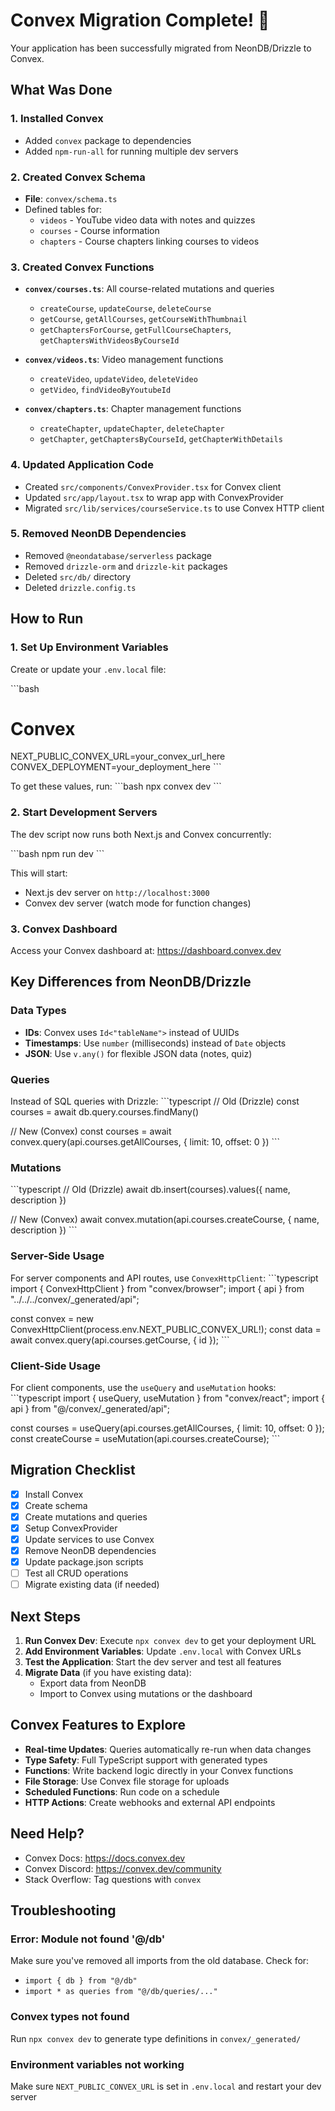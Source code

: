 # Convex Migration Complete! 🎉

Your application has been successfully migrated from NeonDB/Drizzle to Convex.

## What Was Done

### 1. Installed Convex
- Added `convex` package to dependencies
- Added `npm-run-all` for running multiple dev servers

### 2. Created Convex Schema
- **File**: `convex/schema.ts`
- Defined tables for:
  - `videos` - YouTube video data with notes and quizzes
  - `courses` - Course information
  - `chapters` - Course chapters linking courses to videos

### 3. Created Convex Functions
- **`convex/courses.ts`**: All course-related mutations and queries
  - `createCourse`, `updateCourse`, `deleteCourse`
  - `getCourse`, `getAllCourses`, `getCourseWithThumbnail`
  - `getChaptersForCourse`, `getFullCourseChapters`, `getChaptersWithVideosByCourseId`

- **`convex/videos.ts`**: Video management functions
  - `createVideo`, `updateVideo`, `deleteVideo`
  - `getVideo`, `findVideoByYoutubeId`

- **`convex/chapters.ts`**: Chapter management functions
  - `createChapter`, `updateChapter`, `deleteChapter`
  - `getChapter`, `getChaptersByCourseId`, `getChapterWithDetails`

### 4. Updated Application Code
- Created `src/components/ConvexProvider.tsx` for Convex client
- Updated `src/app/layout.tsx` to wrap app with ConvexProvider
- Migrated `src/lib/services/courseService.ts` to use Convex HTTP client

### 5. Removed NeonDB Dependencies
- Removed `@neondatabase/serverless` package
- Removed `drizzle-orm` and `drizzle-kit` packages
- Deleted `src/db/` directory
- Deleted `drizzle.config.ts`

## How to Run

### 1. Set Up Environment Variables
Create or update your `.env.local` file:

\`\`\`bash
# Convex
NEXT_PUBLIC_CONVEX_URL=your_convex_url_here
CONVEX_DEPLOYMENT=your_deployment_here
\`\`\`

To get these values, run:
\`\`\`bash
npx convex dev
\`\`\`

### 2. Start Development Servers
The dev script now runs both Next.js and Convex concurrently:

\`\`\`bash
npm run dev
\`\`\`

This will start:
- Next.js dev server on `http://localhost:3000`
- Convex dev server (watch mode for function changes)

### 3. Convex Dashboard
Access your Convex dashboard at: https://dashboard.convex.dev

## Key Differences from NeonDB/Drizzle

### Data Types
- **IDs**: Convex uses `Id<"tableName">` instead of UUIDs
- **Timestamps**: Use `number` (milliseconds) instead of `Date` objects
- **JSON**: Use `v.any()` for flexible JSON data (notes, quiz)

### Queries
Instead of SQL queries with Drizzle:
\`\`\`typescript
// Old (Drizzle)
const courses = await db.query.courses.findMany()

// New (Convex)
const courses = await convex.query(api.courses.getAllCourses, { limit: 10, offset: 0 })
\`\`\`

### Mutations
\`\`\`typescript
// Old (Drizzle)
await db.insert(courses).values({ name, description })

// New (Convex)
await convex.mutation(api.courses.createCourse, { name, description })
\`\`\`

### Server-Side Usage
For server components and API routes, use `ConvexHttpClient`:
\`\`\`typescript
import { ConvexHttpClient } from "convex/browser";
import { api } from "../../../convex/_generated/api";

const convex = new ConvexHttpClient(process.env.NEXT_PUBLIC_CONVEX_URL!);
const data = await convex.query(api.courses.getCourse, { id });
\`\`\`

### Client-Side Usage
For client components, use the `useQuery` and `useMutation` hooks:
\`\`\`typescript
import { useQuery, useMutation } from "convex/react";
import { api } from "@/convex/_generated/api";

const courses = useQuery(api.courses.getAllCourses, { limit: 10, offset: 0 });
const createCourse = useMutation(api.courses.createCourse);
\`\`\`

## Migration Checklist

- [x] Install Convex
- [x] Create schema
- [x] Create mutations and queries
- [x] Setup ConvexProvider
- [x] Update services to use Convex
- [x] Remove NeonDB dependencies
- [x] Update package.json scripts
- [ ] Test all CRUD operations
- [ ] Migrate existing data (if needed)

## Next Steps

1. **Run Convex Dev**: Execute `npx convex dev` to get your deployment URL
2. **Add Environment Variables**: Update `.env.local` with Convex URLs
3. **Test the Application**: Start the dev server and test all features
4. **Migrate Data** (if you have existing data):
   - Export data from NeonDB
   - Import to Convex using mutations or the dashboard

## Convex Features to Explore

- **Real-time Updates**: Queries automatically re-run when data changes
- **Type Safety**: Full TypeScript support with generated types
- **Functions**: Write backend logic directly in your Convex functions
- **File Storage**: Use Convex file storage for uploads
- **Scheduled Functions**: Run code on a schedule
- **HTTP Actions**: Create webhooks and external API endpoints

## Need Help?

- Convex Docs: https://docs.convex.dev
- Convex Discord: https://convex.dev/community
- Stack Overflow: Tag questions with `convex`

## Troubleshooting

### Error: Module not found '@/db'
Make sure you've removed all imports from the old database. Check for:
- `import { db } from "@/db"`
- `import * as queries from "@/db/queries/..."`

### Convex types not found
Run `npx convex dev` to generate type definitions in `convex/_generated/`

### Environment variables not working
Make sure `NEXT_PUBLIC_CONVEX_URL` is set in `.env.local` and restart your dev server
